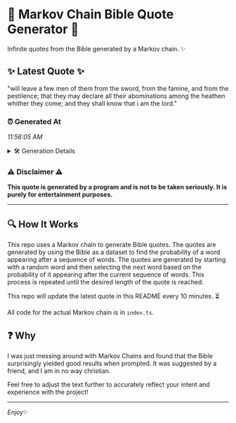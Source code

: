 # 📖 Markov Chain Bible Quote Generator 📖

Infinite quotes from the Bible generated by a Markov chain. ✨

## ✨ Latest Quote ✨
"will leave a few men of them from the sword, from the famine, and from the pestilence; that they may declare all their abominations among the heathen whither they come; and they shall know that i am the lord."

### ⏰ Generated At
*11:56:05 AM*

<details>
    <summary>🛠️ Generation Details</summary>
    <p>
        <strong>🌱 Seed:</strong> will<br>
        <strong>🔄 Iterations:</strong> 38<br>
        <strong>📜 Context History:</strong><br>[ will ]: leave<br>[ will, leave ]: a<br>[ will, leave, a ]: few<br>[ will, leave, a, few ]: men<br>[ will, leave, a, few, men ]: of<br>[ will, leave, a, few, men, of ]: them<br>[ leave, a, few, men, of, them ]: from<br>[ a, few, men, of, them, from ]: the<br>[ few, men, of, them, from, the ]: sword,<br>[ men, of, them, from, the, sword, ]: from<br>[ of, them, from, the, sword,, from ]: the<br>[ them, from, the, sword,, from, the ]: famine,<br>[ from, the, sword,, from, the, famine, ]: and<br>[ the, sword,, from, the, famine,, and ]: from<br>[ sword,, from, the, famine,, and, from ]: the<br>[ from, the, famine,, and, from, the ]: pestilence;<br>[ the, famine,, and, from, the, pestilence; ]: that<br>[ famine,, and, from, the, pestilence;, that ]: they<br>[ and, from, the, pestilence;, that, they ]: may<br>[ from, the, pestilence;, that, they, may ]: declare<br>[ the, pestilence;, that, they, may, declare ]: all<br>[ pestilence;, that, they, may, declare, all ]: their<br>[ that, they, may, declare, all, their ]: abominations<br>[ they, may, declare, all, their, abominations ]: among<br>[ may, declare, all, their, abominations, among ]: the<br>[ declare, all, their, abominations, among, the ]: heathen<br>[ all, their, abominations, among, the, heathen ]: whither<br>[ their, abominations, among, the, heathen, whither ]: they<br>[ abominations, among, the, heathen, whither, they ]: come;<br>[ among, the, heathen, whither, they, come; ]: and<br>[ the, heathen, whither, they, come;, and ]: they<br>[ heathen, whither, they, come;, and, they ]: shall<br>[ whither, they, come;, and, they, shall ]: know<br>[ they, come;, and, they, shall, know ]: that<br>[ come;, and, they, shall, know, that ]: i<br>[ and, they, shall, know, that, i ]: am<br>[ they, shall, know, that, i, am ]: the<br>[ shall, know, that, i, am, the ]: lord.<br>
    </p>
</details>

### ⚠️ Disclaimer ⚠️
**This quote is generated by a program and is not to be taken seriously. It is purely for entertainment purposes.**

---

## 🔍 How It Works

This repo uses a Markov chain to generate Bible quotes. The quotes are generated by using the Bible as a dataset to find the probability of a word appearing after a sequence of words. The quotes are generated by starting with a random word and then selecting the next word based on the probability of it appearing after the current sequence of words. This process is repeated until the desired length of the quote is reached.

This repo will update the latest quote in this README every 10 minutes. ⏳

All code for the actual Markov chain is in `index.ts`.

## ❓ Why

I was just messing around with Markov Chains and found that the Bible surprisingly yielded good results when prompted. 
It was suggested by a friend, and I am in no way christian.

Feel free to adjust the text further to accurately reflect your intent and experience with the project!

---

*Enjoy*✨
